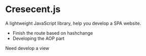 # Cresecent.js
A lightweight JavaScript library, help you develop a SPA website.

+ Finish the route based on hashchange
+ Developing the AOP part

Need develop a view
